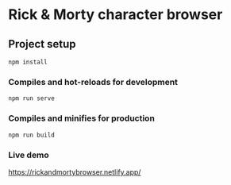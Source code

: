 # Rick & Morty character browser

## Project setup
```
npm install
```

### Compiles and hot-reloads for development
```
npm run serve
```

### Compiles and minifies for production
```
npm run build
```

### Live demo
https://rickandmortybrowser.netlify.app/
